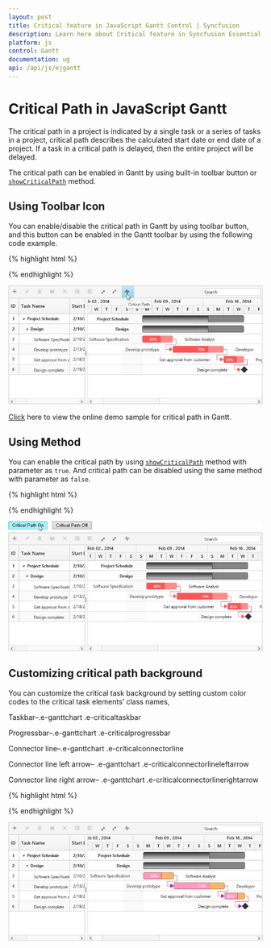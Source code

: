 ```yaml
---
layout: post
title: Critical feature in JavaScript Gantt Control | Syncfusion
description: Learn here about Critical feature in Syncfusion Essential JavaScript Gantt Control, its elements, and more.
platform: js
control: Gantt
documentation: ug
api: /api/js/ejgantt
---
```

# Critical Path in JavaScript Gantt

The critical path in a project is indicated by a single task or a series of tasks in a project, critical path describes the calculated start date or end date of a project. If a task in a critical path is delayed, then the entire project will be delayed.

The critical path can be enabled in Gantt by using built-in toolbar button or [`showCriticalPath`](/api/js/ejgantt#methods:showcriticalpath "showCriticalPath(isShown)") method.

## Using Toolbar Icon

You can enable/disable the critical path in Gantt by using toolbar button, and this button can be enabled in the Gantt toolbar by using the following code example.

{% highlight html %}
 
<div id="GanttContainer"></div> 
<script>                   
       $("#GanttContainer").ejGantt(
                        {
                       //...
        toolbarSettings: {
                   showToolbar: true,
                   toolbarItems: [
                          //..
                   ej.Gantt.ToolbarItems.CriticalPath,
                                 ],
                         },
             });                   
</script>

{% endhighlight %}

![JavaScript Gantt toolbar icons](criticalfeature_images/criticalfeature_img1.jpeg)

[Click](http://js.syncfusion.com/demos/web/#!/bootstrap/gantt/schedulingconcepts/criticalpath) here to view the online demo sample for critical path in Gantt.


## Using Method

You can enable the critical path by using [`showCriticalPath`](/api/js/ejgantt#methods:showcriticalpath "showCriticalPath(isShown)") method with parameter as `true`. And critical path can be disabled using the same method with parameter as `false`.

{% highlight html %}
 
<script>                   
$("#buttonOn").click(function (args) {
                ganttObj = $("#GanttContainer").data("ejGantt");
                ganttObj.showCriticalPath(true);
            })
$("#buttonOff").click(function (args) {
                ganttObj = $("#GanttContainer").data("ejGantt");
                ganttObj.showCriticalPath(false);
            })              
</script>

{% endhighlight %}

![JavaScript Gantt method](criticalfeature_images/criticalfeature_img2.jpeg)


## Customizing critical path background

You can customize the critical task background by setting custom color codes to the critical task elements’ class names,

Taskbar–.e-ganttchart .e-criticaltaskbar 

Progressbar–.e-ganttchart .e-criticalprogressbar     

Connector line–.e-ganttchart .e-criticalconnectorline       

Connector line left arrow– .e-ganttchart .e-criticalconnectorlineleftarrow  

Connector line right arrow–  .e-ganttchart .e-criticalconnectorlinerightarrow 

{% highlight html %}
 
<style>
    .e-ganttchart .e-criticaltaskbar {
                background-color : #ffb366!important;
                border-color : gray!important
    }
    .e-ganttchart .e-criticalprogressbar {
                background-color : #ff99cc!important;
                border-color : #b35900!important
    }
    .e-ganttchart .e-criticalconnectorline {
                background-color : #b800e6!important;
    }
    .e-ganttchart .e-criticalconnectorlineleftarrow {
                border-right-color : #b800e6!important;
    }
    .e-ganttchart .e-criticalconnectorlinerightarrow{
                border-left-color : #b800e6!important;
    }
</style>


{% endhighlight %}

![JavaScript Gantt critical path](criticalfeature_images/criticalfeature_img3.jpeg)


